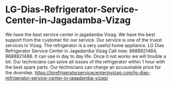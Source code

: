 # LG-Dias-Refrigerator-Service-Center-in-Jagadamba-Vizag
We have the best service center in jagadamba Vizag. We have the best support from the customer for our service. Our service is one of the truest services in Vizag. The refrigerator is a very useful home appliance. LG Dias Refrigerator Service Center in Jagadamba Vizag Call now: 8688821484, 8688821488. It can use in day to day life. Once it not works we will trouble a lot. Our technicians can solve all issues of the refrigerator within 1 hour with the best spare parts. Our technicians can charge an accountable price for the doorstep.   https://lgrefrigeratorservicecenterinvizag.com/lg-dias-refrigerator-service-center-in-jagadamba-vizag/
